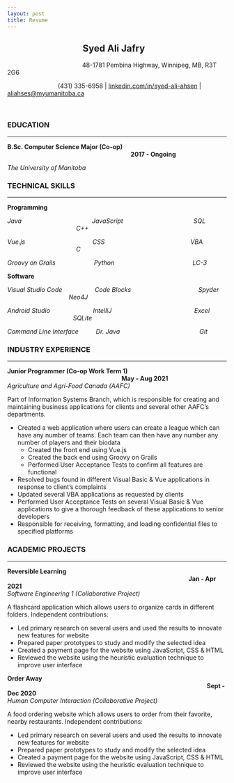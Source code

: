 ```yaml
---
layout: post
title: Resume
---
```



## **&emsp;&emsp;&emsp;&emsp;&emsp;&emsp;&emsp;&emsp; Syed Ali Jafry**

&emsp;&emsp;&emsp;&emsp;&emsp;&emsp;&emsp;&emsp;&emsp;&emsp;&emsp;&emsp; 48-1781 Pembina Highway, Winnipeg, MB, R3T 2G6  
  
&emsp;&emsp;&emsp;&emsp;&emsp;&emsp;&emsp;&emsp; 
(431) 335-6958 \| [linkedin.com/in/syed-ali-ahsen](linkedin.com/in/syed-ali-ahsen) \| [aliahses@myumanitoba.ca](aliahses@myumanitoba.ca)  

<br>

### **EDUCATION**

***
  
  **B.Sc. Computer Science Major (Co-op) &emsp;&emsp;&emsp;&emsp;&emsp;&emsp;&emsp;&emsp;&emsp;&emsp;&emsp;&emsp;&emsp;&emsp;&emsp;&emsp;&emsp;&emsp;&emsp;&emsp;
  2017 - Ongoing**  

_The University of Manitoba_  

### **TECHNICAL SKILLS**

***

**Programming**
  
  _Java 
  &emsp;&emsp;&emsp;&emsp;&emsp;&emsp;&emsp;&emsp;&emsp;&emsp;&emsp;
  JavaScript 
  &emsp;&emsp;&emsp;&emsp;&emsp;&emsp;&emsp;&emsp;&emsp;&emsp;&emsp;
  SQL 
  &emsp;&emsp;&emsp;&emsp;&emsp;&emsp;&emsp;&emsp;&emsp;&emsp;&emsp;
  C++_

  _Vue.js
  &emsp;&emsp;&emsp;&emsp;&emsp;&emsp;&emsp;&emsp;&emsp;&emsp;&ensp;
  CSS
  &emsp;&emsp;&emsp;&emsp;&emsp;&emsp;&emsp;&emsp;&emsp;&emsp;&emsp;&emsp;&emsp;&ensp;
  VBA
  &emsp;&emsp;&emsp;&emsp;&emsp;&emsp;&emsp;&emsp;&emsp;&emsp;&emsp;
  C_
    
  
  _Groovy on Grails
  &emsp;&emsp;&emsp;&emsp;&emsp;&ensp;&nbsp;
  Python
  &emsp;&emsp;&emsp;&emsp;&emsp;&emsp;&emsp;&emsp;&emsp;&emsp;&emsp;&emsp;&nbsp;
  LC-3_

  **Software**  

  _Visual Studio Code
  &emsp;&emsp;&emsp;&emsp;&nbsp;&ensp;
  Code Blocks
  &emsp;&emsp;&emsp;&emsp;&emsp;&emsp;&emsp;&emsp;&emsp;&emsp;&ensp;
  Spyder
  &emsp;&emsp;&nbsp;&emsp;&emsp;&emsp;&emsp;&emsp;&emsp;&emsp;&ensp;
  Neo4J_  
  
  _Android Studio
  &emsp;&emsp;&emsp;&emsp;&emsp;&emsp;&ensp;
  IntelliJ
  &emsp;&emsp;&emsp;&emsp;&emsp;&emsp;&emsp;&emsp;&emsp;&emsp;&emsp;&emsp;&emsp;
  Excel
  &emsp;&emsp;&emsp;&emsp;&emsp;&emsp;&emsp;&emsp;&emsp;&emsp;&ensp;
  SQLite_  
  
  _Command Line Interface
  &emsp;&emsp;&nbsp;
  Dr. Java
  &emsp;&emsp;&emsp;&emsp;&emsp;&emsp;&emsp;&emsp;&emsp;&emsp;&ensp;&ensp;&ensp;&ensp;&ensp;
  Git_  

### **INDUSTRY EXPERIENCE**

***
  
  **Junior Programmer (Co-op Work Term 1) 
  &emsp;&emsp;&emsp;&emsp;&emsp;&emsp;&emsp;&emsp;&emsp;&emsp;&emsp;&emsp;&emsp;&emsp;&emsp;&emsp;&emsp;&emsp;&ensp;
  May - Aug 2021**  
  _Agriculture and Agri-Food Canada (AAFC)_  

  Part of Information Systems Branch, which is responsible for creating and maintaining business applications for clients and several other AAFC’s departments.  
  * Created a web application where users can create a league which can have any number of teams. Each team can then have any number any number of players and their biodata  
    * Created the front end using Vue.js
    * Created the back end using Groovy on Grails
    * Performed User Acceptance Tests to confirm all features are functional 
  * Resolved bugs found in different Visual Basic & Vue applications in response to client’s complaints
  * Updated several VBA applications as requested by clients 
  * Performed User Acceptance Tests on several Visual Basic & Vue applications to give a thorough feedback of these applications to senior developers
  * Responsible for receiving, formatting, and loading confidential files to specified platforms 


### **ACADEMIC PROJECTS**

***
  
  **Reversible Learning 
  &emsp;&emsp;&emsp;&emsp;&emsp;&emsp;&emsp;&emsp;&emsp;&emsp;&emsp;&emsp;&emsp;&emsp;&emsp;&emsp;&emsp;&emsp;&emsp;&emsp;&emsp;&emsp;&emsp;&emsp;&emsp;&emsp;&emsp;&emsp;&emsp;&ensp;
  Jan - Apr 2021**  
  _Software Engineering 1 (Collaborative Project)_  

  A flashcard application which allows users to organize cards in different folders. Independent contributions:
  * Led primary research on several users and used the results to innovate new features for website
  * Prepared paper prototypes to study and modify the selected idea 
  *	Created a payment page for the website using JavaScript, CSS & HTML
  *	Reviewed the website using the heuristic evaluation technique to improve user interface

 **Order Away 
 &emsp;&emsp;&emsp;&emsp;&emsp;&emsp;&emsp;&emsp;&emsp;&emsp;&emsp;&emsp;&emsp;&emsp;&emsp;&emsp;&emsp;&emsp;&emsp;&emsp;&emsp;&emsp;&emsp;&emsp;&emsp;&emsp;&emsp;&emsp;&emsp;&emsp;&emsp;&emsp;&ensp;
 Sept - Dec 2020**  
 _Human Computer Interaction (Collaborative Project)_  

 A food ordering website which allows users to order from their favorite, nearby restaurants. Independent contributions:
 * Led primary research on several users and used the results to innovate new features for website
 *	Prepared paper prototypes to study and modify the selected idea 
 *	Created a payment page for the website using JavaScript, CSS & HTML
 *	Reviewed the website using the heuristic evaluation technique to improve user interface